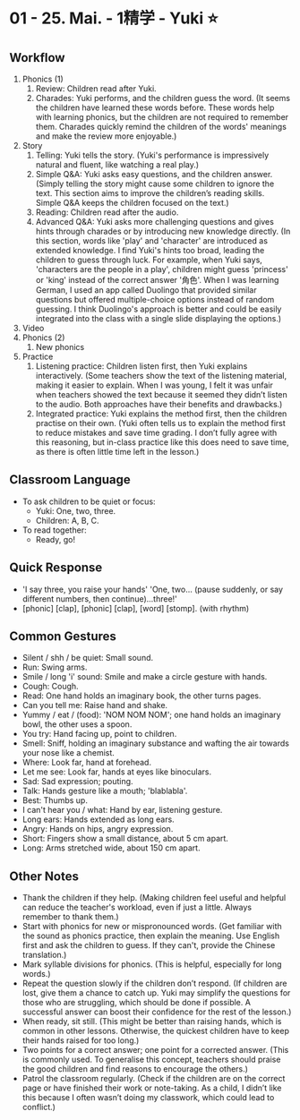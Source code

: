 # 01 - 25. Mai. - 1精学 - Yuki ⭐

## Workflow

1. Phonics (1)
   1. Review: Children read after Yuki.
   2. Charades: Yuki performs, and the children guess the word. (It seems the children have learned these words before. These words help with learning phonics, but the children are not required to remember them. Charades quickly remind the children of the words' meanings and make the review more enjoyable.)
2. Story
   1. Telling: Yuki tells the story. (Yuki's performance is impressively natural and fluent, like watching a real play.)
   2. Simple Q&A: Yuki asks easy questions, and the children answer. (Simply telling the story might cause some children to ignore the text. This section aims to improve the children’s reading skills. Simple Q&A keeps the children focused on the text.)
   3. Reading: Children read after the audio.
   4. Advanced Q&A: Yuki asks more challenging questions and gives hints through charades or by introducing new knowledge directly. (In this section, words like 'play' and 'character' are introduced as extended knowledge. I find Yuki's hints too broad, leading the children to guess through luck. For example, when Yuki says, 'characters are the people in a play', children might guess 'princess' or 'king' instead of the correct answer '角色'. When I was learning German, I used an app called Duolingo that provided similar questions but offered multiple-choice options instead of random guessing. I think Duolingo's approach is better and could be easily integrated into the class with a single slide displaying the options.)
3. Video
4. Phonics (2)
   1. New phonics
5. Practice
   1. Listening practice: Children listen first, then Yuki explains interactively. (Some teachers show the text of the listening material, making it easier to explain. When I was young, I felt it was unfair when teachers showed the text because it seemed they didn’t listen to the audio. Both approaches have their benefits and drawbacks.)
   2. Integrated practice: Yuki explains the method first, then the children practise on their own. (Yuki often tells us to explain the method first to reduce mistakes and save time grading. I don’t fully agree with this reasoning, but in-class practice like this does need to save time, as there is often little time left in the lesson.)

## Classroom Language

- To ask children to be quiet or focus:
  - Yuki: One, two, three.
  - Children: A, B, C.
- To read together:
  - Ready, go!

## Quick Response

- 'I say three, you raise your hands' 'One, two... (pause suddenly, or say different numbers, then continue)...three!'
- [phonic] [clap], [phonic] [clap], [word] [stomp]. (with rhythm)

## Common Gestures

- Silent / shh / be quiet: Small sound.
- Run: Swing arms.
- Smile / long 'i' sound: Smile and make a circle gesture with hands.
- Cough: Cough.
- Read: One hand holds an imaginary book, the other turns pages.
- Can you tell me: Raise hand and shake.
- Yummy / eat / (food): 'NOM NOM NOM'; one hand holds an imaginary bowl, the other uses a spoon.
- You try: Hand facing up, point to children.
- Smell: Sniff, holding an imaginary substance and wafting the air towards your nose like a chemist.
- Where: Look far, hand at forehead.
- Let me see: Look far, hands at eyes like binoculars.
- Sad: Sad expression; pouting.
- Talk: Hands gesture like a mouth; 'blablabla'.
- Best: Thumbs up.
- I can't hear you / what: Hand by ear, listening gesture.
- Long ears: Hands extended as long ears.
- Angry: Hands on hips, angry expression.
- Short: Fingers show a small distance, about 5 cm apart.
- Long: Arms stretched wide, about 150 cm apart.

## Other Notes

- Thank the children if they help. (Making children feel useful and helpful can reduce the teacher's workload, even if just a little. Always remember to thank them.)
- Start with phonics for new or mispronounced words. (Get familiar with the sound as phonics practice, then explain the meaning. Use English first and ask the children to guess. If they can't, provide the Chinese translation.)
- Mark syllable divisions for phonics. (This is helpful, especially for long words.)
- Repeat the question slowly if the children don’t respond. (If children are lost, give them a chance to catch up. Yuki may simplify the questions for those who are struggling, which should be done if possible. A successful answer can boost their confidence for the rest of the lesson.)
- When ready, sit still. (This might be better than raising hands, which is common in other lessons. Otherwise, the quickest children have to keep their hands raised for too long.)
- Two points for a correct answer; one point for a corrected answer. (This is commonly used. To generalise this concept, teachers should praise the good children and find reasons to encourage the others.)
- Patrol the classroom regularly. (Check if the children are on the correct page or have finished their work or note-taking. As a child, I didn’t like this because I often wasn’t doing my classwork, which could lead to conflict.)